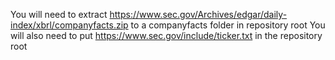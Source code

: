 You will need to extract https://www.sec.gov/Archives/edgar/daily-index/xbrl/companyfacts.zip to a companyfacts folder in repository root
You will also need to put https://www.sec.gov/include/ticker.txt in the repository root
